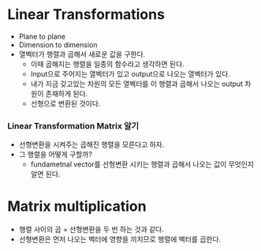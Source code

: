 # Linear Transformations
- Plane to plane
- Dimension to dimension
- 열벡터가 행렬과 곱해서 새로운 값을 구한다.
	- 이때 곱해지는 행렬을 일종의 함수라고 생각하면 된다.
	- Input으로 주어지는 열벡터가 있고 output으로 나오는 열벡터가 있다.
	- 내가 지금 갖고있는 차원의 모든 열벡터를 이 행렬과 곱해서 나오는 output 차원이 존재하게 된다.
	- 선형으로 변환된 것이다.
### Linear Transformation Matrix 알기
- 선형변환을 시켜주는 곱해진 행렬을 모른다고 하자.
- 그 행렬을 어떻게 구할까?
	- fundametnal vector를 선형변환 시키는 행렬과 곱해서 나오는 값이 무엇인지 알면 된다.
# Matrix multiplication
- 행렬 사이의 곱 = 선형변환을 두 번 하는 것과 같다.
- 선형변환은 먼저 나오는 벡터에 영향을 끼치므로 행렬에 벡터를 곱한다.
